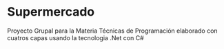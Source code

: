 # Supermercado
Proyecto Grupal para la Materia Técnicas de Programación elaborado con cuatros capas usando la tecnologia .Net con C# 
